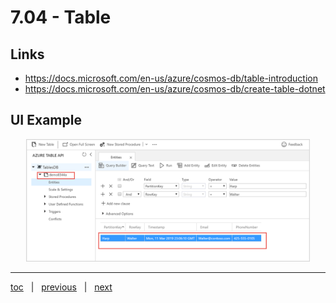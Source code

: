 # 7.04 - Table


## Links

- https://docs.microsoft.com/en-us/azure/cosmos-db/table-introduction
- https://docs.microsoft.com/en-us/azure/cosmos-db/create-table-dotnet

## UI Example

<p align="center"><img src="img/table-api.png" width="90%"></p>


---

[toc](0_table_of_contents.md) &nbsp; |  &nbsp; [previous](7_03_cassandra.md) &nbsp; | &nbsp; [next](0_table_of_contents.md) &nbsp;
